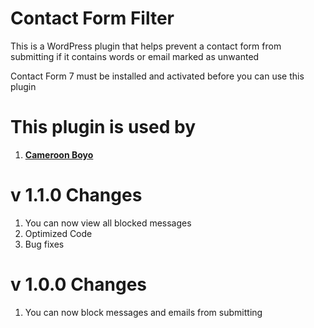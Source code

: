 # Contact Form Filter
This is a WordPress plugin that helps prevent a contact form from submitting if it contains words or email marked as unwanted

Contact Form 7 must be installed and activated before you can use this plugin

# This plugin is used by
1. **[Cameroon Boyo](https://cameroonboyo.com)**

# v 1.1.0 Changes
1. You can now view all blocked messages
2. Optimized Code
3. Bug fixes

# v 1.0.0 Changes
1. You can now block messages and emails from submitting
